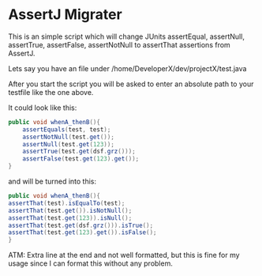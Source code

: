# AssertJ Migrater

This is an simple script which will change JUnits assertEqual, assertNull, assertTrue, assertFalse, assertNotNull
to assertThat assertions from AssertJ.

Lets say you have an file under /home/DeveloperX/dev/projectX/test.java

After you start the script you will be asked to enter an absolute path to your testfile like the one above.

 
It could look like this:

```java
public void whenA_thenB(){
    assertEquals(test, test);
    assertNotNull(test.get());
    assertNull(test.get(123));
    assertTrue(test.get(dsf.grz()));
    assertFalse(test.get(123).get());
}
```

and will be turned into this:

```java
public void whenA_thenB(){
assertThat(test).isEqualTo(test);
assertThat(test.get()).isNotNull();
assertThat(test.get(123)).isNull();
assertThat(test.get(dsf.grz())).isTrue();
assertThat(test.get(123).get()).isFalse();
}

```

ATM: Extra line at the end and not well formatted, but this is fine for my usage since I can format this without any problem.